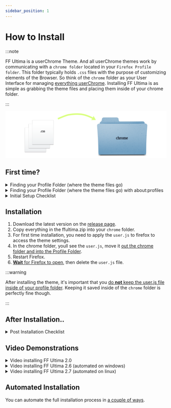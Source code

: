 ```yaml
---
sidebar_position: 1
---
```

 
 # How to Install

:::note

FF Ultima is a userChrome Theme. And all userChrome themes work by communicating with a `chrome folder` located in your `Firefox Profile folder`. This folder typically holds `.css` files with the purpose of customizing elements of the Browser. So think of the `chrome` folder as your User Interface for managing <ins>everything userChrome</ins>. Installing FF Ultima is as simple as grabbing the theme files and placing them inside of your chrome folder.

:::

![test](/img/installation/install.png)

## First time?

<details>
 <summary>Finding your Profile Folder (where the theme files go)</summary>

1. Go to the about:support page/url.
2. Open directory
3. This takes you to your profile folder, typically named "default.release"

<img src="https://github.com/user-attachments/assets/e520eb35-f09c-4925-92f6-44be4ec18d51" width="850" />
</details>


<details>
<summary>Finding your Profile Folder (where the theme files go) with about:profiles</summary>

1. Go to the about:profiles page/url.
2. If you have multiple firefox profiles, make sure you are working with the right one.
3. Open directory
4. This takes you to your profile folder, typically named "default.release"
 
<img src="https://github.com/user-attachments/assets/8e58c276-1015-436d-8414-6d4db3a4be4b" width="850" />
</details>

<details>
<summary>Initial Setup Checklist</summary>
- [x] If your Profile Folder does not have a `chrome` folder, create one.
- [x] If your Profile Folder already has a `chrome` folder, empty it.
- [x] The theme will automatically enable userChrome stylesheets via user.js.
- [x] Please have Firefox's System-Theme enabled. You can change this later.

<img src="https://github.com/user-attachments/assets/c65972cf-88bf-41da-87d1-5d5a780230ba" width="650" />
</details>

## Installation

1. Download the latest version on the [release page](https://github.com/soulhotel/FF-CSS-ULTIMA/releases/latest).
2. Copy everything in the ffultima.zip into your `chrome` folder.
3. For first time installation, you need to apply the `user.js` to firefox to access the theme settings.
4. In the chrome folder, youll see the `user.js`, move it <ins>out the chrome folder and into the Profile Folder</ins>.
5. Restart Firefox.
6. <ins>**Wait** for Firefox to open</ins>, then delete the `user.js` file.

:::warning

After installing the theme, it's important that you <ins>do **not** keep the user.js file inside of your profile folder</ins>. Keeping it saved inside of the `chrome` folder is perfectly fine though.

:::

## After Installation..

<details>
<summary>Post Installation Checklist</summary>

- Go to `about:config` and search for `ultima` to see all of your settings. You should also see:
![image](https://github.com/user-attachments/assets/7c3c1fb9-8080-4823-9994-23e6af91498e)

- Also important to know that the `user.js` file only needs to be applied in two scenarios:
    - It's your first time installing the theme.
    - Or the [release page](https://github.com/soulhotel/FF-CSS-ULTIMA/releases/latest) says "`user.js required`" for new settings/versions of the theme.

- Visit [the Wiki](https://github.com/soulhotel/FF-ULTIMA/wiki) to learn more about what is possible:
    - Frequently asked questions
    - All theme settings (previews & explanations)
    - How to install, [uninstall](https://github.com/soulhotel/FF-ULTIMA/wiki/How-to-Uninstall-the-Theme), [update](https://github.com/soulhotel/FF-ULTIMA/wiki/How-to-Update-the-Theme)
    - Sidebery configuration (optional)
    - Videos, documentation, and a whole lot more..
</details>

## Video Demonstrations

<details>
<summary>Video installing FF Ultima 2.0</summary>

<iframe width="100%" height="490" src="https://www.youtube.com/embed/FDYYm-Tt39I?si=-x9Qk7SpFP5L7E-k" title="YouTube video player" frameborder="0" allow="accelerometer; autoplay; clipboard-write; encrypted-media; gyroscope; picture-in-picture; web-share" referrerpolicy="strict-origin-when-cross-origin" allowfullscreen></iframe>
</details>

<details>
<summary>Video installing FF Ultima 2.6 (automated on windows)</summary>

<iframe width="100%" height="490" src="https://www.youtube.com/embed/yc3xRjVgR8A?si=i9f2GeJpw482P_Y8" title="YouTube video player" frameborder="0" allow="accelerometer; autoplay; clipboard-write; encrypted-media; gyroscope; picture-in-picture; web-share" referrerpolicy="strict-origin-when-cross-origin" allowfullscreen></iframe>
</details>

<details>
<summary>Video installing FF Ultima 2.7 (automated on linux)</summary>

<iframe width="100%" height="490" src="https://www.youtube.com/embed/Cb350ZcjUu0?si=e47U7IxmFFFokZC2" title="YouTube video player" frameborder="0" allow="accelerometer; autoplay; clipboard-write; encrypted-media; gyroscope; picture-in-picture; web-share" referrerpolicy="strict-origin-when-cross-origin" allowfullscreen></iframe>
</details>

## Automated Installation

You can automate the full installation process in [a couple of ways](./how-to-automate-installation).
